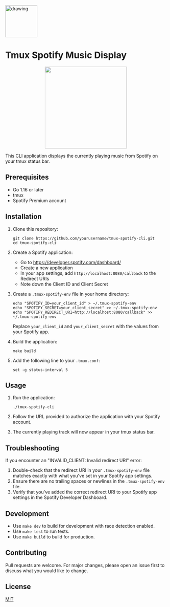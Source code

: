 <img src="https://github.com/user-attachments/assets/9fb07638-5907-4915-b9bf-1ca89255a93d" alt="drawing" style="width:100px;"/>

# Tmux Spotify Music Display

<p align="center">
  <img width="256" height="256" src="https://github.com/user-attachments/assets/c3771c8f-e066-4ed8-be91-3f73019849a2" />
</p>

This CLI application displays the currently playing music from Spotify on your tmux status bar.

## Prerequisites

- Go 1.16 or later
- tmux
- Spotify Premium account

## Installation

1. Clone this repository:
   ```
   git clone https://github.com/yourusername/tmux-spotify-cli.git
   cd tmux-spotify-cli
   ```

2. Create a Spotify application:
   - Go to https://developer.spotify.com/dashboard/
   - Create a new application
   - In your app settings, add `http://localhost:8080/callback` to the Redirect URIs
   - Note down the Client ID and Client Secret

3. Create a `.tmux-spotify-env` file in your home directory:
   ```
   echo "SPOTIFY_ID=your_client_id" > ~/.tmux-spotify-env
   echo "SPOTIFY_SECRET=your_client_secret" >> ~/.tmux-spotify-env
   echo "SPOTIFY_REDIRECT_URI=http://localhost:8080/callback" >> ~/.tmux-spotify-env
   ```
   Replace `your_client_id` and `your_client_secret` with the values from your Spotify app.

4. Build the application:
   ```
   make build
   ```

5. Add the following line to your `.tmux.conf`:
   ```
   set -g status-interval 5
   ```

## Usage

1. Run the application:
   ```
   ./tmux-spotify-cli
   ```

2. Follow the URL provided to authorize the application with your Spotify account.

3. The currently playing track will now appear in your tmux status bar.

## Troubleshooting

If you encounter an "INVALID_CLIENT: Invalid redirect URI" error:
1. Double-check that the redirect URI in your `.tmux-spotify-env` file matches exactly with what you've set in your Spotify app settings.
2. Ensure there are no trailing spaces or newlines in the `.tmux-spotify-env` file.
3. Verify that you've added the correct redirect URI to your Spotify app settings in the Spotify Developer Dashboard.

## Development

- Use `make dev` to build for development with race detection enabled.
- Use `make test` to run tests.
- Use `make build` to build for production.

## Contributing

Pull requests are welcome. For major changes, please open an issue first to discuss what you would like to change.

## License

[MIT](https://choosealicense.com/licenses/mit/)
